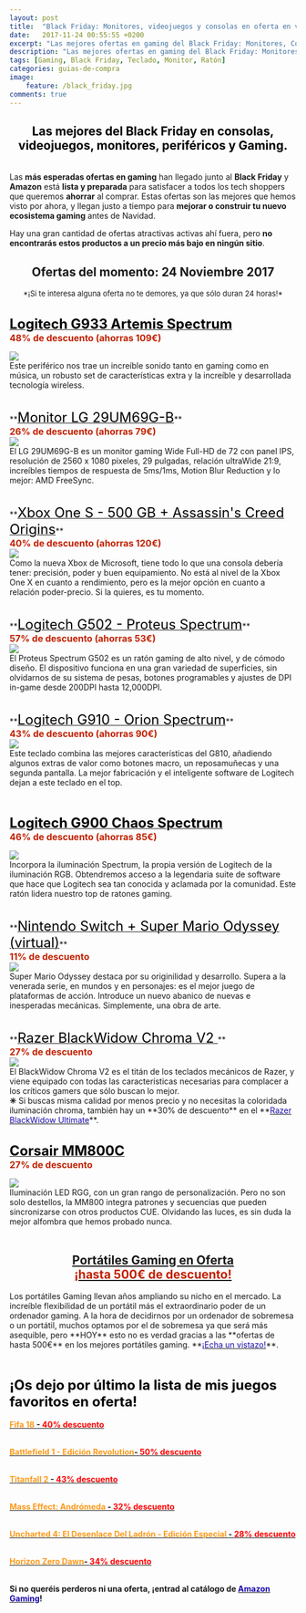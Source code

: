 ```yaml
---
layout: post
title:  "Black Friday: Monitores, videojuegos y consolas en oferta en vivo"
date:   2017-11-24 00:55:55 +0200
excerpt: "Las mejores ofertas en gaming del Black Friday: Monitores, Consolas y Videojuegos. &#161;No te pierdas ninguna ganga, vienen por tiempo limitado, acaban en menos de 24h!"
description: "Las mejores ofertas en gaming del Black Friday: Monitores, Consolas y Videojuegos. &#161;No te pierdas ninguna ganga!"
tags: [Gaming, Black Friday, Teclado, Monitor, Ratón]
categories: guias-de-compra
image:
    feature: /black_friday.jpg
comments: true
---
```

<!--more-->
<!-- more -->
<h2>
<center><b><font color="black">Las mejores del Black Friday en consolas, videojuegos, monitores, periféricos y Gaming.</font></b></center></h2>
<br />
Las <b>más esperadas ofertas en gaming</b> han llegado junto al <b>Black Friday</b> y <b>Amazon</b> está <b>lista y preparada</b> para satisfacer a todos los tech shoppers que queremos <b>ahorrar</b> al comprar. Estas ofertas son las mejores que hemos visto por ahora, y llegan justo a tiempo para <b>mejorar o construir tu nuevo ecosistema gaming</b> antes de Navidad. 

Hay una gran cantidad de ofertas atractivas activas ahí fuera, pero <b>no encontrarás estos productos a un precio más bajo en ningún sitio</b>.
<!--22 DE NOVIEMBRE-->

<h2><center> Ofertas del momento: 24 Noviembre 2017</center></h2><center><font size="2"> *¡Si te interesa alguna oferta no te demores, ya que sólo duran 24 horas!*</font></center><br/>   

**<a target="_blank" href="http://amzn.to/2jYBZgE"><font size="5" color="black">Logitech G933 Artemis Spectrum</font></a>**<br /><font color="#c12100" size="3"><b>48% de descuento (ahorras 109€)</b></font>
<div id="container">
    <div id="floated"><a target="_blank" href="http://amzn.to/2jYBZgE"><img class="wrap" src="/images/pictures/log-g933.jpg"></a>
</div>
Este periférico nos trae un increíble sonido tanto en gaming como en música, un robusto set de características extra y la increíble y desarrollada tecnología wireless. </div>
<br/><br/>
**<a target="_blank" href="http://amzn.to/2A7qpDB"><font size="5" color="black">Monitor LG 29UM69G-B</font></a>**<br /><font color="#c12100" size="3"><b>26% de descuento (ahorras 79€)</b></font>
<div id="container">
    <div id="floated"><a target="_blank" href="http://amzn.to/2A7qpDB"><img class="wrap" src="/images/pictures/lg-monitor.jpg"></a>
</div>
El LG 29UM69G-B es un monitor gaming Wide Full-HD de 72 con panel IPS, resolución de 2560 x 1080 pixeles, 29 pulgadas, relación ultraWide 21:9, increíbles tiempos de respuesta de 5ms/1ms, Motion Blur Reduction y lo mejor: AMD FreeSync.</div>
<br/><br/>
**<a target="_blank" href="http://amzn.to/2jVzETq"><font size="5" color="black">Xbox One S - 500 GB + Assassin's Creed Origins</font></a>**<br /><font color="#c12100" size="3"><b>40% de descuento (ahorras 120€)</b></font>
<div id="container">
    <div id="floated"><a target="_blank" href="http://amzn.to/2jVzETq"><img class="wrap" src="/images/pictures/xbox-s.jpg"></a>
</div>
Como la nueva Xbox de Microsoft, tiene todo lo que una consola debería tener: precisión, poder y buen equipamiento. No está al  nivel de la Xbox One X en cuanto a rendimiento, pero es la mejor opción en cuanto a relación poder-precio. Si la quieres, es tu momento.</div>
<br/><br/>
**<a target="_blank" href="http://amzn.to/2B8euVr"><font size="5" color="black">Logitech G502 - Proteus Spectrum</font></a>**<br /><font color="#c12100" size="3"><b>57% de descuento (ahorras 53€)</b></font>
<div id="container">
    <div id="floated"><a target="_blank" href="http://amzn.to/2B8euVr"><img class="wrap" src="/images/pictures/log-g502.jpg"></a>
</div>
El Proteus Spectrum G502 es un ratón gaming de alto nivel, y de cómodo diseño. El dispositivo funciona en una gran variedad de superficies, sin olvidarnos de su sistema de pesas, botones programables y ajustes de DPI in-game desde 200DPI hasta 12,000DPI.</div>
<br/><br/>
**<a target="_blank" href="http://amzn.to/2A7ijLg"><font size="5" color="black">Logitech G910 - Orion Spectrum</font></a>**<br /><font color="#c12100" size="3"><b>43% de descuento (ahorras 90€)</b></font>
<div id="container">
    <div id="floated"><a target="_blank" href="http://amzn.to/2A7ijLg"><img class="wrap" src="/images/pictures/log-910.jpg"></a>
</div>
Este teclado combina las mejores características del G810, añadiendo algunos extras de valor como botones macro, un reposamuñecas y una segunda pantalla. La mejor fabricación y el inteligente software de Logitech dejan a este teclado en el top.</div>
<br/><br/>

**<a target="_blank" href="http://amzn.to/2i36rph"><font size="5" color="black">Logitech G900 Chaos Spectrum</font></a>**<br /><font color="#c12100" size="3"><b>46% de descuento (ahorras 85€)</b></font>
<div id="container">
    <div id="floated"><a target="_blank" href="http://amzn.to/2i36rph"><img class="wrap" src="/images/pictures/log-g900.jpg"></a>
</div>
Incorpora la iluminación Spectrum, la propia versión de Logitech de la iluminación RGB. Obtendremos acceso a la legendaria suite de software que hace que Logitech sea tan conocida y aclamada por la comunidad. Este ratón lidera nuestro top de ratones gaming.</div>
<br/><br/>
**<a target="_blank" href="http://amzn.to/2i0rZCJ"><font size="5" color="black">Nintendo Switch + Super Mario Odyssey (virtual)</font></a>**<br /><font color="#c12100" size="3"><b>11% de descuento</b></font>
<div id="container">
    <div id="floated"><a target="_blank" href="http://amzn.to/2i0rZCJ"><img class="wrap" src="/images/pictures/switch-mario.jpg"></a>
</div>
Super Mario Odyssey destaca por su originilidad y desarrollo. Supera a la venerada serie, en mundos y en personajes: es el mejor juego de plataformas de acción. Introduce un nuevo abanico de nuevas e inesperadas mecánicas. Simplemente, una obra de arte.</div>
<br/><br/>
**<a target="_blank" href="http://amzn.to/2i0t3Xf"><font size="5" color="black">Razer BlackWidow Chroma V2 </font></a>**<br /><font color="#c12100" size="3"><b>27% de descuento</b></font>
<div id="container">
    <div id="floated"><a target="_blank" href="http://amzn.to/2i0t3Xf"><img class="wrap" src="/images/pictures/blackwidow-v2.jpg"></a>
</div>
El BlackWidow Chroma V2 es el titán de los teclados mecánicos de Razer, y viene equipado con todas las características necesarias para complacer a los críticos gamers que sólo buscan lo mejor. </div>
<b>✳</b> Si buscas misma calidad por menos precio y no necesitas la  coloridada iluminación chroma, también hay un **30% de descuento** en el **<a href="http://amzn.to/2hWZtSy"><font color="#1a0dab">Razer BlackWidow Ultimate</font></a>**.
<br/><br/>

**<a target="_blank" href="http://amzn.to/2jQ229o"><font size="5" color="black">Corsair MM800C</font></a>**<br /><font color="#c12100" size="3"><b>27% de descuento</b></font>
<div id="container">
    <div id="floated"><a target="_blank" href="http://amzn.to/2jQ229o"><img class="wrap" src="/images/pictures/corsair-alfombrilla.jpg"></a>
</div>
Iluminación LED RGG, con un gran rango de personalización. Pero no son solo destellos, la MM800 integra patrones y secuencias que pueden sincronizarse con otros productos CUE. Olvidando las luces, es sin duda la mejor alfombra que hemos probado nunca. </div>
<br/>

<h2><center> <a target="_blank" href="http://amzn.to/2i5DetD">Portátiles Gaming en Oferta<br/> <font color="#c12100">¡hasta 500€ de descuento!</font></a></center></h2>
Los portátiles Gaming llevan años ampliando su nicho en el mercado. La increíble flexibilidad de un portátil más el extraordinario poder de un ordenador gaming. A la hora de decidirnos por un ordenador de sobremesa o un portátil, muchos optamos por el de sobremesa ya que será más asequible, pero **HOY** esto no es verdad gracias a las **ofertas de hasta 500€** en los mejores portátiles gaming. **<a href="http://amzn.to/2A8fgT0"><font color="#1a0dab">¡Echa un vistazo!</font></a>**.

<br/><br/>
<b><font size="5" color="black">¡Os dejo por último la lista de mis juegos favoritos en oferta!</font></b>
<br/><br/>
<b><a target="_blank" href="http://amzn.to/2hTEujp"><font color="#FD9A1B">Fifa 18 </font>- <font color="red">40% descuento</font></a>
<br/><br/>

<b><a target="_blank" href="http://amzn.to/2jKjVGP"><font color="#FD9A1B">Battlefield 1 - Edición Revolution</font>- <font color="red">50% descuento</font></a>
<br/><br/>

<b><a target="_blank" href="http://amzn.to/2hSNcOP"><font color="#FD9A1B">Titanfall 2 </font>- <font color="red">43% descuento</font></a>
<br/><br/>

<b><a target="_blank" href="http://amzn.to/2A3v7Cr"><font color="#FD9A1B">Mass Effect: Andrómeda </font>- <font color="red">32% descuento</font></a>
<br/><br/>

<b><a target="_blank" href="http://amzn.to/2hWSLMc"><font color="#FD9A1B">Uncharted 4: El Desenlace Del Ladrón - Edición Especial </font>- <font color="red">28% descuento</font></a>
<br/><br/>

<b><a target="_blank" href="http://amzn.to/2hWMznK"><font color="#FD9A1B">Horizon Zero Dawn</font>- <font color="red">34% descuento</font></a>
<br/><br/>



Si no queréis perderos ni una oferta, ¡entrad al catálogo de **<a href="http://amzn.to/2iIr5YD"><font color="#1a0dab">Amazon Gaming</font></a>**!
<!--antiguas-->

<!--<b><a target="_blank" href="http://amzn.to/2hPn0oi"><font color="#FD9A1B"> HyperX Cloud Silver </font>- <font color="red">37% descuento
</font></a><br/><br/></b>--> 

